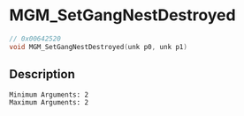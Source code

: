 # MGM_SetGangNestDestroyed
```c
// 0x00642520
void MGM_SetGangNestDestroyed(unk p0, unk p1)
```
## Description
```
Minimum Arguments: 2
Maximum Arguments: 2
```
